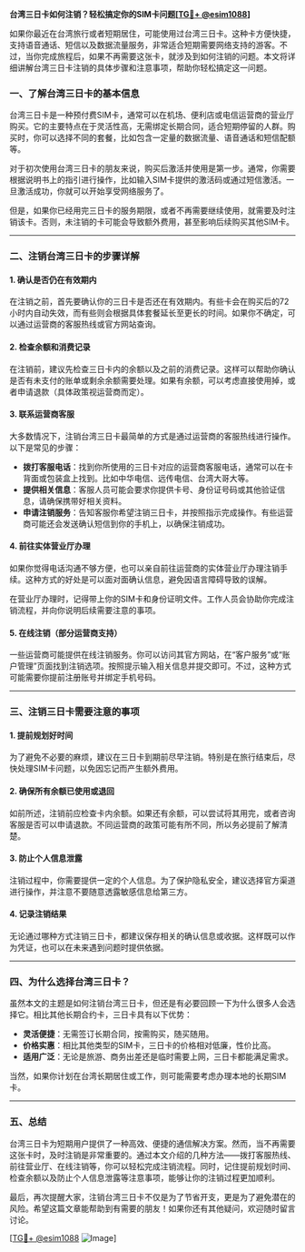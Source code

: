**台湾三日卡如何注销？轻松搞定你的SIM卡问题[[TG💪+ @esim1088](https://t.me/s/esim1088)]**

如果你最近在台湾旅行或者短期居住，可能使用过台湾三日卡。这种卡方便快捷，支持语音通话、短信以及数据流量服务，非常适合短期需要网络支持的游客。不过，当你完成旅程后，如果不再需要这张卡，就涉及到如何注销的问题。本文将详细讲解台湾三日卡注销的具体步骤和注意事项，帮助你轻松搞定这一问题。

### **一、了解台湾三日卡的基本信息**

台湾三日卡是一种预付费SIM卡，通常可以在机场、便利店或电信运营商的营业厅购买。它的主要特点在于灵活性高，无需绑定长期合同，适合短期停留的人群。购买时，你可以选择不同的套餐，比如包含一定量的数据流量、语音通话和短信配额等。

对于初次使用台湾三日卡的朋友来说，购买后激活并使用是第一步。通常，你需要根据说明书上的指引进行操作，比如输入SIM卡提供的激活码或通过短信激活。一旦激活成功，你就可以开始享受网络服务了。

但是，如果你已经用完三日卡的服务期限，或者不再需要继续使用，就需要及时注销该卡。否则，未注销的卡可能会导致额外费用，甚至影响后续购买其他SIM卡。

---

### **二、注销台湾三日卡的步骤详解**

#### **1. 确认是否仍在有效期内**
在注销之前，首先要确认你的三日卡是否还在有效期内。有些卡会在购买后的72小时内自动失效，而有些则会根据具体套餐延长至更长的时间。如果你不确定，可以通过运营商的客服热线或官方网站查询。

#### **2. 检查余额和消费记录**
在注销前，建议先检查三日卡内的余额以及之前的消费记录。这样可以帮助你确认是否有未支付的账单或剩余余额需要处理。如果有余额，可以考虑直接使用掉，或者申请退款（具体政策视运营商而定）。

#### **3. 联系运营商客服**
大多数情况下，注销台湾三日卡最简单的方式是通过运营商的客服热线进行操作。以下是常见的步骤：

- **拨打客服电话**：找到你所使用的三日卡对应的运营商客服电话，通常可以在卡背面或包装盒上找到。比如中华电信、远传电信、台湾大哥大等。
- **提供相关信息**：客服人员可能会要求你提供卡号、身份证号码或其他验证信息，请确保携带好相关资料。
- **申请注销服务**：告知客服你希望注销三日卡，并按照指示完成操作。有些运营商可能还会发送确认短信到你的手机上，以确保注销成功。

#### **4. 前往实体营业厅办理**
如果你觉得电话沟通不够方便，也可以亲自前往运营商的实体营业厅办理注销手续。这种方式的好处是可以面对面确认信息，避免因语言障碍导致的误解。

在营业厅办理时，记得带上你的SIM卡和身份证明文件。工作人员会协助你完成注销流程，并向你说明后续需要注意的事项。

#### **5. 在线注销（部分运营商支持）**
一些运营商可能提供在线注销服务。你可以访问其官方网站，在“客户服务”或“账户管理”页面找到注销选项。按照提示输入相关信息并提交即可。不过，这种方式可能需要你提前注册账号并绑定手机号码。

---

### **三、注销三日卡需要注意的事项**

#### **1. 提前规划好时间**
为了避免不必要的麻烦，建议在三日卡到期前尽早注销。特别是在旅行结束后，尽快处理SIM卡问题，以免因忘记而产生额外费用。

#### **2. 确保所有余额已使用或退回**
如前所述，注销前应检查卡内余额。如果还有余额，可以尝试将其用完，或者咨询客服是否可以申请退款。不同运营商的政策可能有所不同，所以务必提前了解清楚。

#### **3. 防止个人信息泄露**
注销过程中，你需要提供一定的个人信息。为了保护隐私安全，建议选择官方渠道进行操作，并注意不要随意透露敏感信息给第三方。

#### **4. 记录注销结果**
无论通过哪种方式注销三日卡，都建议保存相关的确认信息或收据。这样既可以作为凭证，也可以在未来遇到问题时提供依据。

---

### **四、为什么选择台湾三日卡？**

虽然本文的主题是如何注销台湾三日卡，但还是有必要回顾一下为什么很多人会选择它。相比其他长期合约卡，三日卡具有以下优势：

- **灵活便捷**：无需签订长期合同，按需购买，随买随用。
- **价格实惠**：相比其他类型的SIM卡，三日卡的价格相对低廉，性价比高。
- **适用广泛**：无论是旅游、商务出差还是临时需要上网，三日卡都能满足需求。

当然，如果你计划在台湾长期居住或工作，则可能需要考虑办理本地的长期SIM卡。

---

### **五、总结**

台湾三日卡为短期用户提供了一种高效、便捷的通信解决方案。然而，当不再需要这张卡时，及时注销是非常重要的。通过本文介绍的几种方法——拨打客服热线、前往营业厅、在线注销等，你可以轻松完成注销流程。同时，记住提前规划时间、检查余额以及防止个人信息泄露等注意事项，能够让你的注销过程更加顺利。

最后，再次提醒大家，注销台湾三日卡不仅是为了节省开支，更是为了避免潜在的风险。希望这篇文章能帮助到有需要的朋友！如果你还有其他疑问，欢迎随时留言讨论。

[[TG💪+ @esim1088](https://t.me/s/esim1088) ![Image](https://i.postimg.cc/4NQfJmqS/Snipaste-2025-05-13-00-14-12.png)]